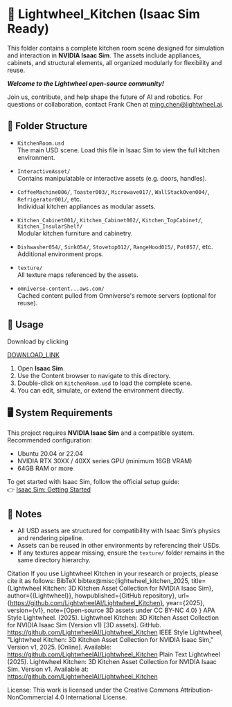 # 🧩 Lightwheel_Kitchen (Isaac Sim Ready)

This folder contains a complete kitchen room scene designed for simulation and interaction in **NVIDIA Isaac Sim**. The assets include appliances, cabinets, and structural elements, all organized modularly for flexibility and reuse.

***Welcome to the Lightwheel open-source community!***

Join us, contribute, and help shape the future of AI and robotics.
For questions or collaboration, contact Frank Chen at ming.chen@lightwheel.ai.


## 📁 Folder Structure

- `KitchenRoom.usd`  
  The main USD scene. Load this file in Isaac Sim to view the full kitchen environment.

- `InteractiveAsset/`  
  Contains manipulatable or interactive assets (e.g. doors, handles).

- `CoffeeMachine006/`, `Toaster003/`, `Microwave017/`, `WallStackOven004/`, `Refrigerator001/`, etc.  
  Individual kitchen appliances as modular assets.

- `Kitchen_Cabinet001/`, `Kitchen_Cabinet002/`, `Kitchen_TopCabinet/`, `Kitchen_InsularShelf/`  
  Modular kitchen furniture and cabinetry.

- `Dishwasher054/`, `Sink054/`, `Stovetop012/`, `RangeHood015/`, `Pot057/`, etc.  
  Additional environment props.

- `texture/`  
  All texture maps referenced by the assets.

- `omniverse-content...aws.com/`  
  Cached content pulled from Omniverse's remote servers (optional for reuse).

## 🚀 Usage

Download by clicking

[DOWNLOAD_LINK](https://storage.googleapis.com/sim-cloud-paltform-bucket-file-upload-001/upload-file/Lightwheel_Kitchen.zip)


1. Open **Isaac Sim**.
2. Use the Content browser to navigate to this directory.
3. Double-click on `KitchenRoom.usd` to load the complete scene.
4. You can edit, simulate, or extend the environment directly.

## 🖥️ System Requirements

This project requires **NVIDIA Isaac Sim** and a compatible system. Recommended configuration:

- Ubuntu 20.04 or 22.04 
- NVIDIA RTX 30XX / 40XX series GPU (minimum 16GB VRAM)
- 64GB RAM or more

To get started with Isaac Sim, follow the official setup guide:  
👉 [Isaac Sim: Getting Started](https://docs.isaacsim.omniverse.nvidia.com/4.5.0/installation/index.html)

## 🔧 Notes

- All USD assets are structured for compatibility with Isaac Sim’s physics and rendering pipeline.
- Assets can be reused in other environments by referencing their USDs.
- If any textures appear missing, ensure the `texture/` folder remains in the same directory hierarchy.


Citation
If you use Lightwheel Kitchen in your research or projects, please cite it as follows:
BibTeX
bibtex@misc{lightwheel_kitchen_2025,
  title={Lightwheel Kitchen: 3D Kitchen Asset Collection for NVIDIA Isaac Sim},
  author={{Lightwheel}},
  howpublished={GitHub repository},
  url={https://github.com/LightwheelAI/Lightwheel_Kitchen},
  year={2025},
  version={v1},
  note={Open-source 3D assets under CC BY-NC 4.0}
}
APA Style
Lightwheel. (2025). Lightwheel Kitchen: 3D Kitchen Asset Collection for NVIDIA Isaac Sim (Version v1) [3D assets]. GitHub. https://github.com/LightwheelAI/Lightwheel_Kitchen
IEEE Style
Lightwheel, "Lightwheel Kitchen: 3D Kitchen Asset Collection for NVIDIA Isaac Sim," Version v1, 2025. [Online]. Available: https://github.com/LightwheelAI/Lightwheel_Kitchen
Plain Text
Lightwheel (2025). Lightwheel Kitchen: 3D Kitchen Asset Collection for NVIDIA Isaac Sim. Version v1. Available at: https://github.com/LightwheelAI/Lightwheel_Kitchen

License: This work is licensed under the Creative Commons Attribution-NonCommercial 4.0 International License.


